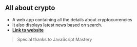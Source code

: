 ## All about crypto
- A web app containing all the details about cryptocurrencies
- It also displays latest news based on search.
- [**Link to website**](https://all-about-crypto.netlify.app/)

> Special thanks to JavaScript Mastery
